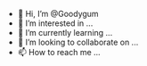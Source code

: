 - 👋 Hi, I’m @Goodygum
- 👀 I’m interested in ...
- 🌱 I’m currently learning ...
- 💞️ I’m looking to collaborate on ...
- 📫 How to reach me ...

<!---
Goodygum/Goodygum is a ✨ special ✨ repository because its `README.md` (this file) appears on your GitHub profile.
You can click the Preview link to take a look at your changes.
--->
